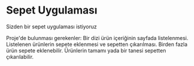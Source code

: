 # Sepet Uygulaması

Sizden bir sepet uygulaması istiyoruz

Proje'de bulunması gerekenler:
Bir dizi ürün içeriğinin sayfada listelenmesi.
Listelenen ürünlerin sepete eklenmesi ve sepetten çıkarılması.
Birden fazla ürün sepete eklenebilir.
Ürünlerin tamamı yada bir tanesi sepetten çıkarılabilir.